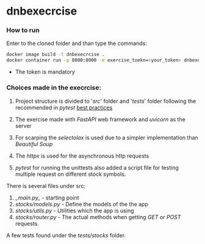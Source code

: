 # dnbexecrcise

### How to run

Enter to the cloned folder and than type the commands:
```bash
docker image build -t dnbexecrcise .     
docker container run -p 8000:8000 -e exercise_toekn=<your_token> dnbexecrcise
```
* The token is mandatory
### Choices made in the execrcise:
1. Project structure is divided to '_src_' folder and '_tests_' folder following the recommended in _pytest_ [best practices](https://docs.pytest.org/en/7.2.x/explanation/goodpractices.html)
    
1. The exercise made with _FastAPI_ web framework and _uvicorn_ as the server
1. For scarping the _selectolax_ is used due to a simpler implementation than _Beautiful Soup_
1. The _httpx_ is used for the asynchronous http requests
1. _pytest_ for running the unittests also added a script file for testing multiple request on different stock symbols.


There is several files under src:
1. _\_main.py\__ - starting point
1. _stocks/models.py_ - Define the models of the the app
1. _stocks/utils.py_ - Utilities which the app is using
1. _stocks/router.py_ - The actual methods when getting _GET_ or _POST_ requests.

A few tests found under the _tests/stocks_ folder.